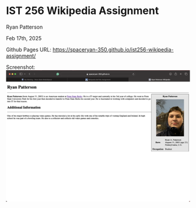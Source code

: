 # IST 256 Wikipedia Assignment 
Ryan Patterson

Feb 17th, 2025

Github Pages URL: https://spaceryan-350.github.io/ist256-wikipedia-assignment/

Screenshot:
![plot](WikiPage.png)